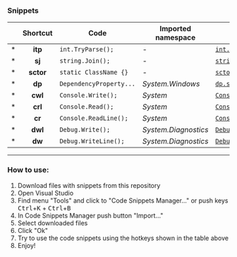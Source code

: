 ### Snippets


|  |Shortcut  |Code                         |Imported namespace  |Filename                                                                                                |
|--|:--------:|-----------------------------|--------------------|--------------------------------------------------------------------------------------------------------|
|\*|**itp**   |```int.TryParse(); ```       |*-*                 |[`int.TryParse.snippet`](https://github.com/DepthRel/Snippets/blob/master/int.TryParse.snippet)         |
|\*|**sj**    |```string.Join(); ```        |*-*                 |[`string.Join.snippet`](https://github.com/DepthRel/Snippets/blob/master/string.Join.snippet)           |
|\*|**sctor** |```static ClassName {} ```   |*-*                 |[`sctor.snippet`](https://github.com/DepthRel/Snippets/blob/master/sctor.snippet)                       |
|\*|**dp**    |```DependencyProperty... ``` |*System.Windows*    |[`dp.snippet`](https://github.com/DepthRel/Snippets/blob/master/dp.snippet)                             |
|\*|**cwl**   |```Console.Write(); ```      |*System*            |[`Console.Write.snippet`](https://github.com/DepthRel/Snippets/blob/master/Console.Write.snippet)       |
|\*|**crl**   |```Console.Read(); ```       |*System*            |[`Console.Read.snippet`](https://github.com/DepthRel/Snippets/blob/master/Console.Read.snippet)         |
|\*|**cr**    |```Console.ReadLine(); ```   |*System*            |[`Console.ReadLine.snippet`](https://github.com/DepthRel/Snippets/blob/master/Console.ReadLine.snippet) |
|\*|**dwl**   |```Debug.Write();```         |*System.Diagnostics*|[`Debug.Write.snippet`](https://github.com/DepthRel/Snippets/blob/master/Debug.Write.snippet)           |
|\*|**dw**    |```Debug.WriteLine();```     |*System.Diagnostics*|[`Debug.WriteLine.snippet`](https://github.com/DepthRel/Snippets/blob/master/Debug.WriteLine.snippet)   |

---
### How to use:
1. Download files with snippets from this repository
2. Open Visual Studio
3. Find menu "Tools" and click to "Code Snippets Manager..." or push keys <kbd>Ctrl</kbd>+<kbd>K</kbd> + <kbd>Ctrl</kbd>+<kbd>B</kbd>
4. In Code Snippets Manager push button "Import..."
5. Select downloaded files
6. Click "Ok"
7. Try to use the code snippets using the hotkeys shown in the table above
8. Enjoy!
